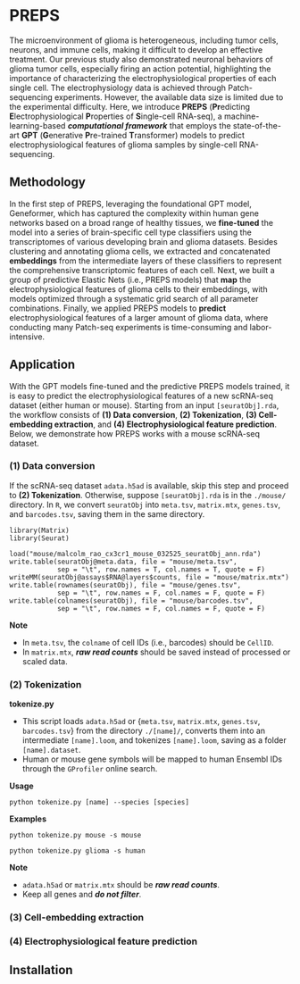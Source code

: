 # PREPS
The microenvironment of glioma is heterogeneous, including tumor cells, neurons, and immune cells, making it difficult to develop an effective treatment. Our previous study also demonstrated neuronal behaviors of glioma tumor cells, especially firing an action potential, highlighting the importance of characterizing the electrophysiological properties of each single cell. The electrophysiology data is achieved through Patch-sequencing experiments. However, the available data size is limited due to the experimental difficulty. Here, we introduce **PREPS** (**Pr**edicting **E**lectrophysiological **P**roperties of **S**ingle-cell RNA-seq), a machine-learning-based ***computational framework*** that employs the state-of-the-art **GPT** (**G**enerative **P**re-trained **T**ransformer) models to predict electrophysiological features of glioma samples by single-cell RNA-sequencing. 
  
## Methodology
In the first step of PREPS, leveraging the foundational GPT model, Geneformer, which has captured the complexity within human gene networks based on a broad range of healthy tissues, we **fine-tuned** the model into a series of brain-specific cell type classifiers using the transcriptomes of various developing brain and glioma datasets. Besides clustering and annotating glioma cells, we extracted and concatenated **embeddings** from the intermediate layers of these classifiers to represent the comprehensive transcriptomic features of each cell. Next, we built a group of predictive Elastic Nets (i.e., PREPS models) that **map** the electrophysiological features of glioma cells to their embeddings, with models optimized through a systematic grid search of all parameter combinations. Finally, we applied PREPS models to **predict** electrophysiological features of a larger amount of glioma data, where conducting many Patch-seq experiments is time-consuming and labor-intensive. 
  
## Application
With the GPT models fine-tuned and the predictive PREPS models trained, it is easy to predict the electrophysiological features of a new scRNA-seq dataset (either human or mouse). Starting from an input `[seuratObj].rda`, the workflow consists of **(1) Data conversion**, **(2) Tokenization**, **(3) Cell-embedding extraction**, and **(4) Electrophysiological feature prediction**. Below, we demonstrate how PREPS works with a mouse scRNA-seq dataset.
  
### (1) Data conversion
If the scRNA-seq dataset `adata.h5ad` is available, skip this step and proceed to **(2) Tokenization**. Otherwise, suppose `[seuratObj].rda` is in the `./mouse/` directory. In `R`, we convert `seuratObj` into `meta.tsv`, `matrix.mtx`, `genes.tsv`, and `barcodes.tsv`, saving them in the same directory.
```
library(Matrix)
library(Seurat)

load("mouse/malcolm_rao_cx3cr1_mouse_032525_seuratObj_ann.rda")
write.table(seuratObj@meta.data, file = "mouse/meta.tsv", 
            sep = "\t", row.names = T, col.names = T, quote = F)
writeMM(seuratObj@assays$RNA@layers$counts, file = "mouse/matrix.mtx")
write.table(rownames(seuratObj), file = "mouse/genes.tsv", 
            sep = "\t", row.names = F, col.names = F, quote = F)
write.table(colnames(seuratObj), file = "mouse/barcodes.tsv", 
            sep = "\t", row.names = F, col.names = F, quote = F)
```
**Note**
- In `meta.tsv`, the `colname` of cell IDs (i.e., barcodes) should be `CellID`.
- In `matrix.mtx`, ***raw read counts*** should be saved instead of processed or scaled data.

### (2) Tokenization
**tokenize.py**
- This script loads `adata.h5ad` or {`meta.tsv`, `matrix.mtx`, `genes.tsv`, `barcodes.tsv`} from the directory `./[name]/`, converts them into an intermediate `[name].loom`, and tokenizes `[name].loom`, saving as a folder `[name].dataset`.
- Human or mouse gene symbols will be mapped to human Ensembl IDs through the `GProfiler` online search.
  
**Usage**
  
`python tokenize.py [name] --species [species]`
  
**Examples**
  
`python tokenize.py mouse -s mouse`
  
`python tokenize.py glioma -s human`
  
**Note**
- `adata.h5ad` or `matrix.mtx` should be ***raw read counts***.
- Keep all genes and ***do not filter***.

### (3) Cell-embedding extraction


### (4) Electrophysiological feature prediction

## Installation

